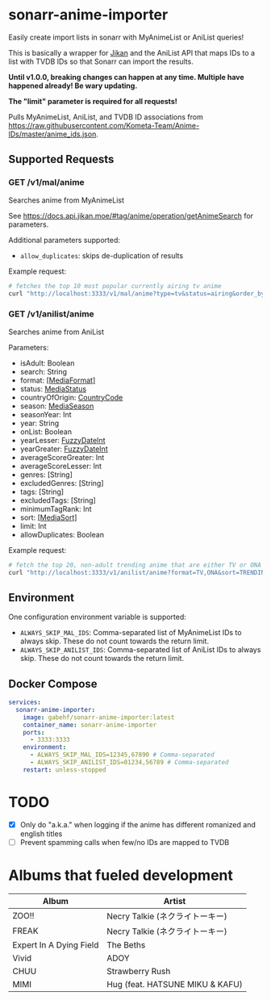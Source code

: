 # sonarr-anime-importer
Easily create import lists in sonarr with MyAnimeList or AniList queries!

This is basically a wrapper for [Jikan](https://jikan.moe) and the AniList API that maps IDs to a list with TVDB IDs so that Sonarr can import the results.

**Until v1.0.0, breaking changes can happen at any time. Multiple have happened already! Be wary updating.**

**The "limit" parameter is required for all requests!**

Pulls MyAnimeList, AniList, and TVDB ID associations from https://raw.githubusercontent.com/Kometa-Team/Anime-IDs/master/anime_ids.json.

## Supported Requests
### GET /v1/mal/anime
Searches anime from MyAnimeList

See https://docs.api.jikan.moe/#tag/anime/operation/getAnimeSearch for parameters.

Additional parameters supported:
- `allow_duplicates`: skips de-duplication of results

Example request:
```bash
# fetches the top 10 most popular currently airing tv anime
curl "http://localhost:3333/v1/mal/anime?type=tv&status=airing&order_by=popularity&sort=asc&limit=10"
```
### GET /v1/anilist/anime
Searches anime from AniList

Parameters:
- isAdult: Boolean
- search: String
- format: [[MediaFormat]](https://studio.apollographql.com/sandbox/schema/reference/enums/MediaFormat)
- status: [MediaStatus](https://studio.apollographql.com/sandbox/schema/reference/enums/MediaStatus)
- countryOfOrigin: [CountryCode](https://studio.apollographql.com/sandbox/schema/reference/scalars/CountryCode)
- season: [MediaSeason](https://studio.apollographql.com/sandbox/schema/reference/enums/MediaSeason)
- seasonYear: Int
- year: String
- onList: Boolean
- yearLesser: [FuzzyDateInt](https://studio.apollographql.com/sandbox/schema/reference/scalars/FuzzyDateInt)
- yearGreater: [FuzzyDateInt](https://studio.apollographql.com/sandbox/schema/reference/scalars/FuzzyDateInt)
- averageScoreGreater: Int
- averageScoreLesser: Int
- genres: [String]
- excludedGenres: [String]
- tags: [String]
- excludedTags: [String]
- minimumTagRank: Int
- sort: [[MediaSort]](https://studio.apollographql.com/sandbox/schema/reference/enums/MediaSort)
- limit: Int
- allowDuplicates: Boolean

Example request:
```bash
# fetch the top 20, non-adult trending anime that are either TV or ONA and are made in Japan after 2020
curl "http://localhost:3333/v1/anilist/anime?format=TV,ONA&sort=TRENDING_DESC&isAdult=false&countryOfOrigin=JP&yearGreater=20200000&limit=20"
```

## Environment
One configuration environment variable is supported:
- `ALWAYS_SKIP_MAL_IDS`: Comma-separated list of MyAnimeList IDs to always skip. These do not count towards the return limit.
- `ALWAYS_SKIP_ANILIST_IDS`: Comma-separated list of AniList IDs to always skip. These do not count towards the return limit.

## Docker Compose
```yaml
services:
  sonarr-anime-importer:
    image: gabehf/sonarr-anime-importer:latest
    container_name: sonarr-anime-importer
    ports:
      - 3333:3333
    environment:
      - ALWAYS_SKIP_MAL_IDS=12345,67890 # Comma-separated
      - ALWAYS_SKIP_ANILIST_IDS=01234,56789 # Comma-separated
    restart: unless-stopped

```

# TODO
- [x] Only do "a.k.a." when logging if the anime has different romanized and english titles
- [ ] Prevent spamming calls when few/no IDs are mapped to TVDB

# Albums that fueled development
| Album                   | Artist                          |
|-------------------------|---------------------------------|
| ZOO!!                   | Necry Talkie (ネクライトーキー)    |
| FREAK                   | Necry Talkie (ネクライトーキー)    |
| Expert In A Dying Field | The Beths                       |
| Vivid                   | ADOY                            |
| CHUU                    | Strawberry Rush                 |
| MIMI                    | Hug (feat. HATSUNE MIKU & KAFU) |
